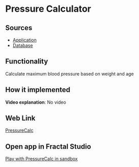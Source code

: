 # Pressure Calculator

## Sources

- [Application](https://github.com/LearnFractal/FractalPlatform/tree/main/FractalPlatform.Examples/Applications/PressureCalc/PressureCalcApplication.cs)
- [Database](https://github.com/LearnFractal/FractalPlatform/tree/main/FractalPlatform.Examples/Databases/PressureCalc)

## Functionality

Calculate maximum blood pressure based on weight and age

## How it implemented

**Video explanation**: No video

## Web Link

[PressureCalc](https://fraplat.com/jupiter/PressureCalc)

## Open app in Fractal Studio

[Play with PressureCalc in sandbox](https://fraplat.com/mars/FractalStudio/?tag=PressureCalc+template)


